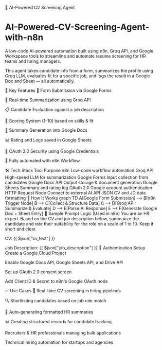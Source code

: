 

🤖 AI-Powered CV Screening Agent
# AI-Powered-CV-Screening-Agent-with-n8n
A low-code AI-powered automation built using n8n, Groq API, and Google Workspace tools to streamline and automate resume screening for HR teams and hiring managers.

This agent takes candidate info from a form, summarizes the profile using Groq LLM, evaluates fit for a specific job, and logs the result in a Google Doc and Sheet — all automatically.

📌 Key Features
📝 Form Submission via Google Forms

🧠 Real-time Summarization using Groq API

📋 Candidate Evaluation against a job description

🎯 Scoring System (1–10) based on skills & fit

📄 Summary Generation into Google Docs

📊 Rating and Logs saved in Google Sheets

🔐 OAuth 2.0 Security using Google Credentials

🔁 Fully automated with n8n Workflow

🛠️ Tech Stack
Tool	Purpose
n8n	Low-code workflow automation
Groq API	High-speed LLM for summarization
Google Forms	Input collection from candidates
Google Docs API	Output storage & document generation
Google Sheets	Summary and rating log
OAuth 2.0	Google account authentication
HTTP Request Node	Connect to external AI API
JSON	CV and JD data formatting
🚀 How It Works
graph TD
  A[Google Form Submission] --> B[n8n Trigger Node]
  B --> C[Collect & Structure Data]
  C --> D[Groq API: Summarize & Evaluate]
  D --> E[Parse AI Response]
  E --> F[Generate Google Doc + Sheet Entry]
🧠 Sample Prompt Logic (Used in n8n)
You are an HR expert. Based on the CV and job description below, summarize the candidate and rate their suitability for the role on a scale of 1 to 10. Keep it short and clear.

CV:
{{ $json["cv_text"] }}

Job Description:
{{ $json["job_description"] }}
🔐 Authentication Setup
Create a Google Cloud Project

Enable Google Docs API, Google Sheets API, and Drive API

Set up OAuth 2.0 consent screen

Add Client ID & Secret to n8n's Google OAuth node

✅ Use Cases
📌 Real-time CV screening in hiring pipelines

🔍 Shortlisting candidates based on job role match

📄 Auto-generating formatted HR summaries

📊 Creating structured records for candidate tracking




Recruiters & HR professionals managing bulk applications

Technical hiring automation for startups and agencies

